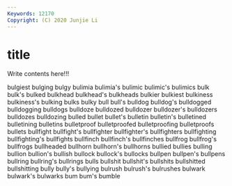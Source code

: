 ```yaml
---
Keywords: 12170
Copyright: (C) 2020 Junjie Li
---
```


# title

Write contents here!!!

bulgiest 
bulging 
bulgy 
bulimia 
bulimia's 
bulimic 
bulimic's
bulimics 
bulk 
bulk's 
bulked 
bulkhead 
bulkhead's 
bulkheads 
bulkier 
bulkiest 
bulkiness
bulkiness's 
bulking 
bulks 
bulky 
bull 
bull's 
bulldog 
bulldog's 
bulldogged 
bulldogging
bulldogs 
bulldoze 
bulldozed 
bulldozer 
bulldozer's 
bulldozers 
bulldozes 
bulldozing 
bulled 
bullet
bullet's 
bulletin 
bulletin's 
bulletined 
bulletining 
bulletins 
bulletproof 
bulletproofed 
bulletproofing 
bulletproofs
bullets 
bullfight 
bullfight's 
bullfighter 
bullfighter's 
bullfighters 
bullfighting 
bullfighting's 
bullfights 
bullfinch
bullfinch's 
bullfinches 
bullfrog 
bullfrog's 
bullfrogs 
bullheaded 
bullhorn 
bullhorn's 
bullhorns 
bullied
bullies 
bulling 
bullion 
bullion's 
bullish 
bullock 
bullock's 
bullocks 
bullpen 
bullpen's
bullpens 
bullring 
bullring's 
bullrings 
bulls 
bullshit 
bullshit's 
bullshits 
bullshitted 
bullshitting
bully 
bully's 
bullying 
bulrush 
bulrush's 
bulrushes 
bulwark 
bulwark's 
bulwarks 
bum
bum's 
bumble 
